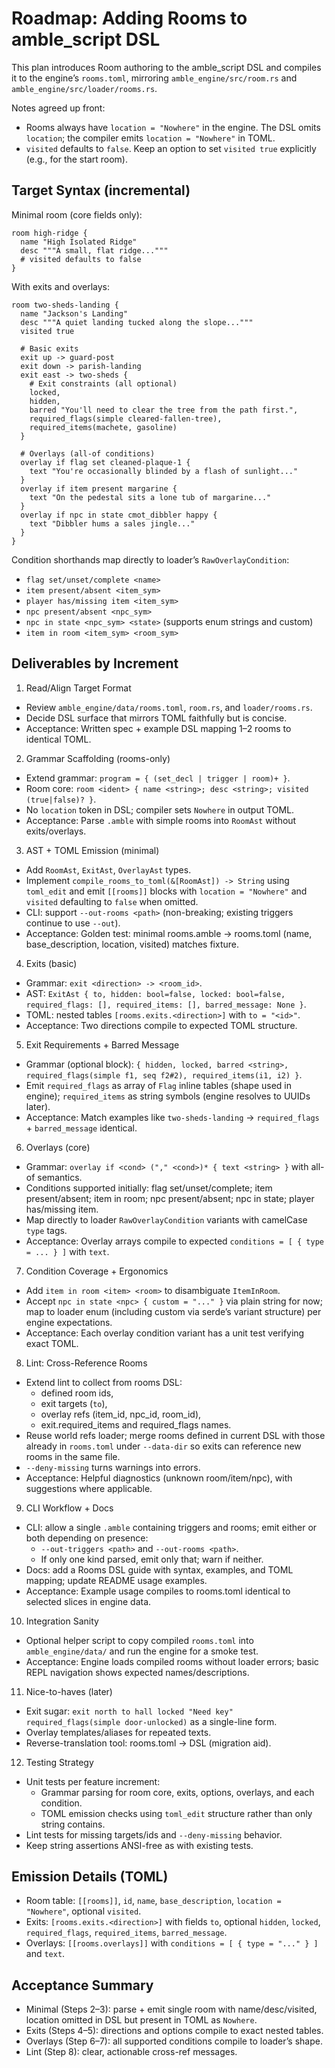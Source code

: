 # Roadmap: Adding Rooms to amble_script DSL

This plan introduces Room authoring to the amble_script DSL and compiles it to the engine’s `rooms.toml`, mirroring `amble_engine/src/room.rs` and `amble_engine/src/loader/rooms.rs`.

Notes agreed up front:
- Rooms always have `location = "Nowhere"` in the engine. The DSL omits `location`; the compiler emits `location = "Nowhere"` in TOML.
- `visited` defaults to `false`. Keep an option to set `visited true` explicitly (e.g., for the start room).

## Target Syntax (incremental)

Minimal room (core fields only):

```
room high-ridge {
  name "High Isolated Ridge"
  desc """A small, flat ridge..."""
  # visited defaults to false
}
```

With exits and overlays:

```
room two-sheds-landing {
  name "Jackson's Landing"
  desc """A quiet landing tucked along the slope..."""
  visited true

  # Basic exits
  exit up -> guard-post
  exit down -> parish-landing
  exit east -> two-sheds {
    # Exit constraints (all optional)
    locked,
    hidden,
    barred "You'll need to clear the tree from the path first.",
    required_flags(simple cleared-fallen-tree),
    required_items(machete, gasoline)
  }

  # Overlays (all-of conditions)
  overlay if flag set cleaned-plaque-1 {
    text "You're occasionally blinded by a flash of sunlight..."
  }
  overlay if item present margarine {
    text "On the pedestal sits a lone tub of margarine..."
  }
  overlay if npc in state cmot_dibbler happy {
    text "Dibbler hums a sales jingle..."
  }
}
```

Condition shorthands map directly to loader’s `RawOverlayCondition`:
- `flag set/unset/complete <name>`
- `item present/absent <item_sym>`
- `player has/missing item <item_sym>`
- `npc present/absent <npc_sym>`
- `npc in state <npc_sym> <state>` (supports enum strings and custom)
- `item in room <item_sym> <room_sym>`

## Deliverables by Increment

1) Read/Align Target Format
- Review `amble_engine/data/rooms.toml`, `room.rs`, and `loader/rooms.rs`.
- Decide DSL surface that mirrors TOML faithfully but is concise.
- Acceptance: Written spec + example DSL mapping 1–2 rooms to identical TOML.

2) Grammar Scaffolding (rooms-only)
- Extend grammar: `program = { (set_decl | trigger | room)+ }`.
- Room core: `room <ident> { name <string>; desc <string>; visited (true|false)? }`.
- No `location` token in DSL; compiler sets `Nowhere` in output TOML.
- Acceptance: Parse `.amble` with simple rooms into `RoomAst` without exits/overlays.

3) AST + TOML Emission (minimal)
- Add `RoomAst`, `ExitAst`, `OverlayAst` types.
- Implement `compile_rooms_to_toml(&[RoomAst]) -> String` using `toml_edit` and emit `[[rooms]]` blocks with `location = "Nowhere"` and `visited` defaulting to `false` when omitted.
- CLI: support `--out-rooms <path>` (non-breaking; existing triggers continue to use `--out`).
- Acceptance: Golden test: minimal rooms.amble -> rooms.toml (name, base_description, location, visited) matches fixture.

4) Exits (basic)
- Grammar: `exit <direction> -> <room_id>`.
- AST: `ExitAst { to, hidden: bool=false, locked: bool=false, required_flags: [], required_items: [], barred_message: None }`.
- TOML: nested tables `[rooms.exits.<direction>]` with `to = "<id>"`.
- Acceptance: Two directions compile to expected TOML structure.

5) Exit Requirements + Barred Message
- Grammar (optional block): `{ hidden, locked, barred <string>, required_flags(simple f1, seq f2#2), required_items(i1, i2) }`.
- Emit `required_flags` as array of `Flag` inline tables (shape used in engine); `required_items` as string symbols (engine resolves to UUIDs later).
- Acceptance: Match examples like `two-sheds-landing` → `required_flags` + `barred_message` identical.

6) Overlays (core)
- Grammar: `overlay if <cond> ("," <cond>)* { text <string> }` with all-of semantics.
- Conditions supported initially: flag set/unset/complete; item present/absent; item in room; npc present/absent; npc in state; player has/missing item.
- Map directly to loader `RawOverlayCondition` variants with camelCase `type` tags.
- Acceptance: Overlay arrays compile to expected `conditions = [ { type = ... } ]` with `text`.

7) Condition Coverage + Ergonomics
- Add `item in room <item> <room>` to disambiguate `ItemInRoom`.
- Accept `npc in state <npc> { custom = "..." }` via plain string for now; map to loader enum (including custom via serde’s variant structure) per engine expectations.
- Acceptance: Each overlay condition variant has a unit test verifying exact TOML.

8) Lint: Cross-Reference Rooms
- Extend lint to collect from rooms DSL:
  - defined room ids,
  - exit targets (`to`),
  - overlay refs (item_id, npc_id, room_id),
  - exit.required_items and required_flags names.
- Reuse world refs loader; merge rooms defined in current DSL with those already in `rooms.toml` under `--data-dir` so exits can reference new rooms in the same file.
- `--deny-missing` turns warnings into errors.
- Acceptance: Helpful diagnostics (unknown room/item/npc), with suggestions where applicable.

9) CLI Workflow + Docs
- CLI: allow a single `.amble` containing triggers and rooms; emit either or both depending on presence:
  - `--out-triggers <path>` and `--out-rooms <path>`.
  - If only one kind parsed, emit only that; warn if neither.
- Docs: add a Rooms DSL guide with syntax, examples, and TOML mapping; update README usage examples.
- Acceptance: Example usage compiles to rooms.toml identical to selected slices in engine data.

10) Integration Sanity
- Optional helper script to copy compiled `rooms.toml` into `amble_engine/data/` and run the engine for a smoke test.
- Acceptance: Engine loads compiled rooms without loader errors; basic REPL navigation shows expected names/descriptions.

11) Nice-to-haves (later)
- Exit sugar: `exit north to hall locked "Need key" required_flags(simple door-unlocked)` as a single-line form.
- Overlay templates/aliases for repeated texts.
- Reverse-translation tool: rooms.toml → DSL (migration aid).

12) Testing Strategy
- Unit tests per feature increment:
  - Grammar parsing for room core, exits, options, overlays, and each condition.
  - TOML emission checks using `toml_edit` structure rather than only string contains.
- Lint tests for missing targets/ids and `--deny-missing` behavior.
- Keep string assertions ANSI-free as with existing tests.

## Emission Details (TOML)
- Room table: `[[rooms]]`, `id`, `name`, `base_description`, `location = "Nowhere"`, optional `visited`.
- Exits: `[rooms.exits.<direction>]` with fields `to`, optional `hidden`, `locked`, `required_flags`, `required_items`, `barred_message`.
- Overlays: `[[rooms.overlays]]` with `conditions = [ { type = "..." } ]` and `text`.

## Acceptance Summary
- Minimal (Steps 2–3): parse + emit single room with name/desc/visited, location omitted in DSL but present in TOML as `Nowhere`.
- Exits (Steps 4–5): directions and options compile to exact nested tables.
- Overlays (Step 6–7): all supported conditions compile to loader’s shape.
- Lint (Step 8): clear, actionable cross-ref messages.

